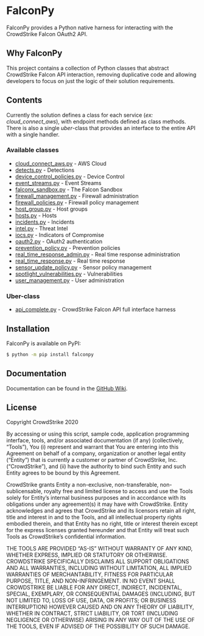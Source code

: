 # FalconPy
FalconPy provides a Python native harness for interacting with the CrowdStrike Falcon OAuth2 API.

## Why FalconPy
This project contains a collection of Python classes that abstract CrowdStrike Falcon API interaction, removing duplicative code and allowing developers to focus on just the logic of their solution requirements.

## Contents
Currently the solution defines a class for each service (_ex: cloud_connect_aws_), with endpoint methods defined as class methods. There is also a single _uber_-class that provides an interface to the entire API with a single handler.

### Available classes
+ [cloud_connect_aws.py](services/cloud_connect_aws.py) - AWS Cloud
+ [detects.py](services/detects.py) - Detections
+ [device_control_policies.py](services/device_control_policies.py) - Device Control
+ [event_streams.py](services/event_streams.py) - Event Streams
+ [falconx_sandbox.py](services/falconx_sandbox.py) - The Falcon Sandbox
+ [firewall_management.py](services/firewall_management.py) - Firewall administration
+ [firewall_policies.py](services/firewall_policies.py) - Firewall policy management
+ [host_group.py](services/host_group.py) - Host groups
+ [hosts.py](services/hosts.py) - Hosts
+ [incidents.py](services/incidents.py) - Incidents
+ [intel.py](services/intel.py) - Threat Intel
+ [iocs.py](services/iocs.py) - Indicators of Compromise
+ [oauth2.py](services/oauth2.py) - OAuth2 authentication
+ [prevention_policy.py](services/prevention_policy.py) - Prevention policies
+ [real_time_response_admin.py](services/real_time_response_admin.py) - Real time response administration
+ [real_time_response.py](services/real_time_response.py) - Real time response
+ [sensor_update_policy.py](services/sensor_update_policy.py) - Sensor policy management
+ [spotlight_vulnerabilities.py](services/spotlight_vulnerabilities.py) - Vulnerabilities
+ [user_management.py](services/user_management.py) - User administration

### Uber-class
+ [api_complete.py](api_complete.py) - CrowdStrike Falcon API full interface harness

## Installation
FalconPy is available on PyPI:
```bash
$ python -m pip install falconpy
```

## Documentation
Documentation can be found in the [GitHub Wiki](https://github.com/CrowdStrike/falconpy/wiki).

## License
Copyright CrowdStrike 2020

By accessing or using this script, sample code, application programming interface, tools, 
and/or associated documentation (if any) (collectively, “Tools”), You (i) represent and 
warrant that You are entering into this Agreement on behalf of a company, organization 
or another legal entity (“Entity”) that is currently a customer or partner of 
CrowdStrike, Inc. (“CrowdStrike”), and (ii) have the authority to bind such Entity and 
such Entity agrees to be bound by this Agreement.

CrowdStrike grants Entity a non-exclusive, non-transferable, non-sublicensable, royalty 
free and limited license to access and use the Tools solely for Entity’s internal business 
purposes and in accordance with its obligations under any agreement(s) it may have with 
CrowdStrike. Entity acknowledges and agrees that CrowdStrike and its licensors retain all 
right, title and interest in and to the Tools, and all intellectual property rights 
embodied therein, and that Entity has no right, title or interest therein except for the 
express licenses granted hereunder and that Entity will treat such Tools as CrowdStrike’s 
confidential information.

THE TOOLS ARE PROVIDED “AS-IS” WITHOUT WARRANTY OF ANY KIND, WHETHER EXPRESS, IMPLIED OR 
STATUTORY OR OTHERWISE. CROWDSTRIKE SPECIFICALLY DISCLAIMS ALL SUPPORT OBLIGATIONS AND 
ALL WARRANTIES, INCLUDING WITHOUT LIMITATION, ALL IMPLIED WARRANTIES OF MERCHANTABILITY, 
FITNESS FOR PARTICULAR PURPOSE, TITLE, AND NON-INFRINGEMENT. IN NO EVENT SHALL CROWDSTRIKE 
BE LIABLE FOR ANY DIRECT, INDIRECT, INCIDENTAL, SPECIAL, EXEMPLARY, OR CONSEQUENTIAL 
DAMAGES (INCLUDING, BUT NOT LIMITED TO, LOSS OF USE, DATA, OR PROFITS; OR BUSINESS 
INTERRUPTION) HOWEVER CAUSED AND ON ANY THEORY OF LIABILITY, WHETHER IN CONTRACT, STRICT 
LIABILITY, OR TORT (INCLUDING NEGLIGENCE OR OTHERWISE) ARISING IN ANY WAY OUT OF THE USE 
OF THE TOOLS, EVEN IF ADVISED OF THE POSSIBILITY OF SUCH DAMAGE.
